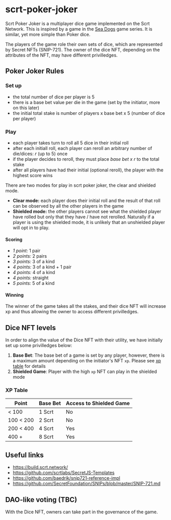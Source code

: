 # scrt-poker-joker

Scrt Poker Joker is a multiplayer dice game implemented on the Scrt Network.
This is inspired by a game in the [Sea Dogs] game series.
It is similar, yet more simple than Poker dice.

The players of the game role their own sets of dice, which are represented by Secret NFTs (SNIP-721).
The owner of the dice NFT, depending on the attributes of the NFT, may have different privilledges.

[Sea Dogs]: https://www.gamepressure.com/games/sea-dogs-to-each-his-own/ze52a6

## Poker Joker Rules

### Set up

- the total number of dice per player is 5
- there is a base bet value per die in the game (set by the initiator, more on this later)
- the initial total stake is number of players x base bet x 5 (number of dice per player)

### Play

- each player takes turn to roll all 5 dice in their initial roll
- after each initiall roll, each player can reroll an arbitrary number of die/dices: _r_ (up to 5) once
- if the player decides to reroll, they must place _base bet x r_ to the total stake
- after all players have had their initial (optional reroll), the player with the highest score wins

There are two modes for play in scrt poker joker, the clear and shielded mode.

- **Clear mode:** each player does their initial roll and the result of that roll can be observed by all the other players in the game
- **Shielded mode:** the other players cannot see what the shielded player have rolled but only that they have / have not rerolled.
Naturally if a player is using the shielded mode, it is unlikely that an unshielded player will opt in to play.

#### Scoring

- *1 point:* 1 pair
- *2 points:* 2 pairs
- *3 points:* 3 of a kind
- *4 points:* 3 of a kind + 1 pair
- *4 points:* 4 of a kind
- *4 points:* straight
- *5 points:* 5 of a kind

#### Winning

The winner of the game takes all the stakes,
and their dice NFT will increase xp and thus allowing the owner to access different privilledges.

## Dice NFT levels

In order to align the value of the Dice NFT with their utility, we have initially set up some privilledges below:

1. **Base Bet**: The base bet of a game is set by any player, however, there is a maximum amount depending on the initiator's NFT `xp`. Please see [xp table] for details
2. **Shielded Game**: Player with the high `xp` NFT can play in the shielded mode

[xp table]: (xp-table)

### XP Table

| Point | Base Bet | Access to Shielded Game |
| ----- | ------   | -------       |
| < 100 | 1 Scrt   | No            |
| 100 < 200 | 2 Scrt   | No            |
| 200 < 400 | 4 Scrt   | Yes |
| 400 + | 8 Scrt   | Yes |


## Useful links

- https://build.scrt.network/
- https://github.com/scrtlabs/SecretJS-Templates
- https://github.com/baedrik/snip721-reference-impl
- https://github.com/SecretFoundation/SNIPs/blob/master/SNIP-721.md


## DAO-like voting (TBC)

With the Dice NFT, owners can take part in the governance of the game.
